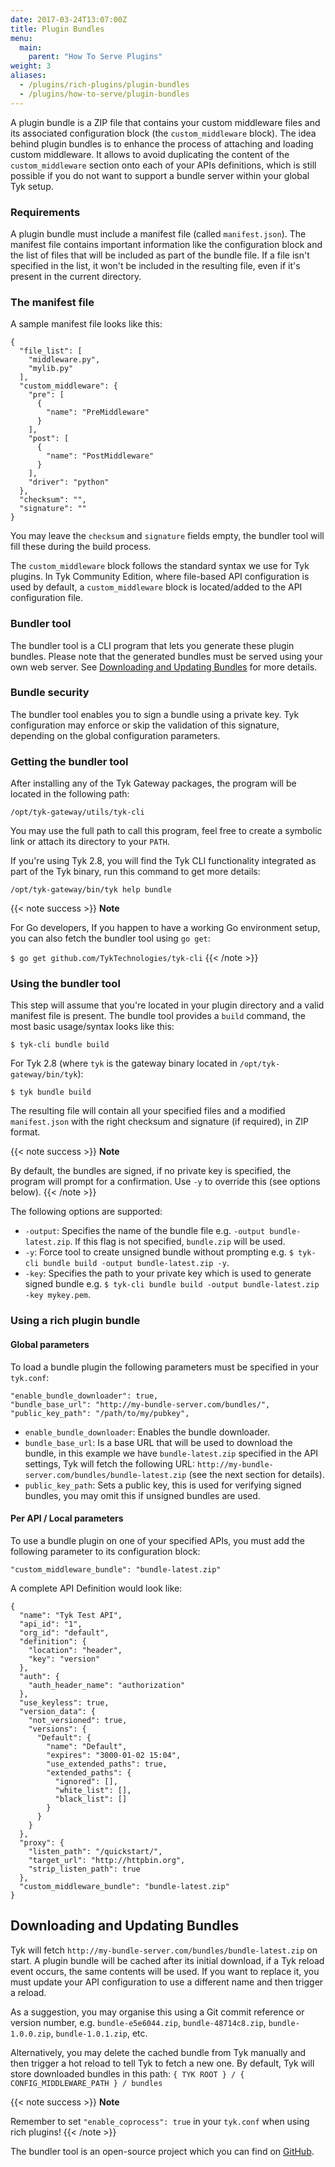 ```yaml
---
date: 2017-03-24T13:07:00Z
title: Plugin Bundles
menu:
  main:
    parent: "How To Serve Plugins"
weight: 3 
aliases:
  - /plugins/rich-plugins/plugin-bundles
  - /plugins/how-to-serve/plugin-bundles
---
```


A plugin bundle is a ZIP file that contains your custom middleware files and its associated configuration block (the `custom_middleware` block). The idea behind plugin bundles is to enhance the process of attaching and loading custom middleware. It allows to avoid duplicating the content of the `custom_middleware` section onto each of your APIs definitions, which is still possible if you do not want to support a bundle server within your global Tyk setup.

### Requirements

A plugin bundle must include a manifest file (called `manifest.json`). The manifest file contains important information like the configuration block and the list of files that will be included as part of the bundle file. If a file isn't specified in the list, it won't be included in the resulting file, even if it's present in the current directory.

### The manifest file

A sample manifest file looks like this:

```{.json}
{
  "file_list": [
    "middleware.py",
    "mylib.py"
  ],
  "custom_middleware": {
    "pre": [
      {
        "name": "PreMiddleware"
      }
    ],
    "post": [
      {
        "name": "PostMiddleware"
      }
    ],
    "driver": "python"
  },
  "checksum": "",
  "signature": ""
}
```

You may leave the `checksum` and `signature` fields empty, the bundler tool will fill these during the build process.

The `custom_middleware` block follows the standard syntax we use for Tyk plugins. In Tyk Community Edition, where file-based API configuration is used by default, a `custom_middleware` block is located/added to the API configuration file.

### Bundler tool

The bundler tool is a CLI program that lets you generate these plugin bundles. Please note that the generated bundles must be served using your own web server. See [Downloading and Updating Bundles](#downloading-and-updating-bundles) for more details.

### Bundle security

The bundler tool enables you to sign a bundle using a private key. Tyk configuration may enforce or skip the validation of this signature, depending on the global configuration parameters.

### Getting the bundler tool

After installing any of the Tyk Gateway packages, the program will be located in the following path:

```
/opt/tyk-gateway/utils/tyk-cli
```

You may use the full path to call this program, feel free to create a symbolic link or attach its directory to your `PATH`.

If you're using Tyk 2.8, you will find the Tyk CLI functionality integrated as part of the Tyk binary, run this command to get more details:

```
/opt/tyk-gateway/bin/tyk help bundle
```
{{< note success >}}
**Note**  

For Go developers, If you happen to have a working Go environment setup, you can also fetch the bundler tool using `go get`:

`$ go get github.com/TykTechnologies/tyk-cli`
{{< /note >}}


### Using the bundler tool

This step will assume that you're located in your plugin directory and a valid manifest file is present. The bundle tool provides a `build` command, the most basic usage/syntax looks like this:

```{.copyWrapper}
$ tyk-cli bundle build
```

For Tyk 2.8 (where `tyk` is the gateway binary located in `/opt/tyk-gateway/bin/tyk`):

```{.copyWrapper}
$ tyk bundle build
```

The resulting file will contain all your specified files and a modified `manifest.json` with the right checksum and signature (if required), in ZIP format.

{{< note success >}}
**Note**  

By default, the bundles are signed, if no private key is specified, the program will prompt for a confirmation. Use `-y` to override this (see options below).
{{< /note >}}



The following options are supported:

*   `-output`: Specifies the name of the bundle file e.g. `-output bundle-latest.zip`. If this flag is not specified, `bundle.zip` will be used. 
*   `-y`: Force tool to create unsigned bundle without prompting e.g. `$ tyk-cli bundle build -output bundle-latest.zip -y`.
*   `-key`: Specifies the path to your private key which is used to generate signed bundle e.g. `$ tyk-cli bundle build -output bundle-latest.zip -key mykey.pem`.

### Using a rich plugin bundle

#### Global parameters

To load a bundle plugin the following parameters must be specified in your `tyk.conf`:

```{.copyWrapper}
"enable_bundle_downloader": true,
"bundle_base_url": "http://my-bundle-server.com/bundles/",
"public_key_path": "/path/to/my/pubkey",
```

*   `enable_bundle_downloader`: Enables the bundle downloader.
*   `bundle_base_url`: Is a base URL that will be used to download the bundle, in this example we have `bundle-latest.zip` specified in the API settings, Tyk will fetch the following URL: `http://my-bundle-server.com/bundles/bundle-latest.zip` (see the next section for details).
*   `public_key_path`: Sets a public key, this is used for verifying signed bundles, you may omit this if unsigned bundles are used.

#### Per API / Local parameters

To use a bundle plugin on one of your specified APIs, you must add the following parameter to its configuration block:

```{.copyWrapper}
"custom_middleware_bundle": "bundle-latest.zip"
```

A complete API Definition would look like:

```{.json}
{
  "name": "Tyk Test API",
  "api_id": "1",
  "org_id": "default",
  "definition": {
    "location": "header",
    "key": "version"
  },
  "auth": {
    "auth_header_name": "authorization"
  },
  "use_keyless": true,
  "version_data": {
    "not_versioned": true,
    "versions": {
      "Default": {
        "name": "Default",
        "expires": "3000-01-02 15:04",
        "use_extended_paths": true,
        "extended_paths": {
          "ignored": [],
          "white_list": [],
          "black_list": []
        }
      }
    }
  },
  "proxy": {
    "listen_path": "/quickstart/",
    "target_url": "http://httpbin.org",
    "strip_listen_path": true
  },
  "custom_middleware_bundle": "bundle-latest.zip"
}
```

## Downloading and Updating Bundles
Tyk will fetch `http://my-bundle-server.com/bundles/bundle-latest.zip` on start. A plugin bundle will be cached after its initial download, if a Tyk reload event occurs, the same contents will be used. If you want to replace it, you must update your API configuration to use a different name and then trigger a reload.

As a suggestion, you may organise this using a Git commit reference or version number, e.g. `bundle-e5e6044.zip`, `bundle-48714c8.zip`, `bundle-1.0.0.zip`, `bundle-1.0.1.zip`, etc.

Alternatively, you may delete the cached bundle from Tyk manually and then trigger a hot reload to tell Tyk to fetch a new one.  By default, Tyk will store downloaded bundles in this path:
` { TYK ROOT } / { CONFIG_MIDDLEWARE_PATH } / bundles `

{{< note success >}}
**Note**  

Remember to set `"enable_coprocess": true` in your `tyk.conf` when using rich plugins!
{{< /note >}}

The bundler tool is an open-source project which you can find on [GitHub](https://github.com/TykTechnologies/tyk-cli).
